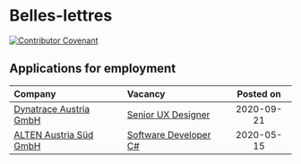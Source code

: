 # Belles-lettres

[![Contributor Covenant](https://img.shields.io/badge/Contributor%20Covenant-v2.0%20adopted-ff69b4.svg?style=for-the-badge)](https://github.com/nikita-sharov/.github/blob/master/CODE_OF_CONDUCT.md)

## Applications for employment

|Company|Vacancy|Posted on|
|:----------|:-------|:---------------:|
|[Dynatrace Austria GmbH](https://www.dynatrace.com/)|[Senior UX Designer](applications-for-employment/dynatrace/senior-ux-designer.md)|2020-09-21|
|[ALTEN Austria Süd GmbH](https://www.alten.at)|[Software Developer C#](applications-for-employment/alten/software-developer-csharp/motivational-letter.md)|2020-05-15|
